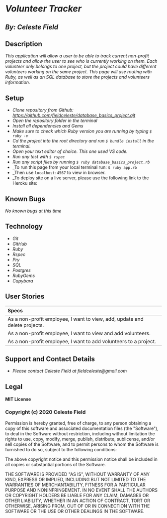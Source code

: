 # _Volunteer Tracker_
## _By: Celeste Field_
## Description

_This application will allow a user to be able to track current non-profit projects and allow the user to see who is currently working on them. Each volunteer only belongs to one project, but the project could have different volunteers working on the same project. This page will use routing with Ruby, as well as an SQL database to store the projects and volunteers information._

## Setup


* _Clone repository from Github: https://github.com/fieldceleste/database_basics_project.git_
* _Open the repository folder in the terminal_
* _Install all dependencies and Gems_
* _Make sure to check which Ruby version you are running by typing `$ ruby -v`_
* _Cd the project into the root directory and run `$ bundle install` in the terminal._
* _Open your text editor of choice. This one used VS code._
* _Run any test with `$ rspec`_
* _Run any script files by running `$ ruby database_basics_project.rb`_
* _To run this page from your local terminal run: `$ ruby app.rb`
* _Then use `localhost:4567` to view in browser. 
* _To deploy site on a live server, please use the following link to the Heroku site:

## Known Bugs
_No known bugs at this time_

## Technology

* _Git_
* _GitHub_
* _Ruby_
* _Rspec_
* _Pry_
* _SQL_
* _Postgres_
* _RubyGems_
* _Capybara_


## User Stories

|Specs|
| :-----|
| As a non-profit employee, I want to view, add, update and delete projects.| √
| As a non-profit employee, I want to view and add volunteers.| 
| As a non-profit employee, I want to add volunteers to a project.|

## Support and Contact Details
* _Please contact Celeste Field at fieldceleste@gmail.com_

## Legal

#### MIT License

### Copyright (c) 2020 Celeste Field

Permission is hereby granted, free of charge, to any person obtaining a copy
of this software and associated documentation files (the "Software"), to deal
in the Software without restriction, including without limitation the rights
to use, copy, modify, merge, publish, distribute, sublicense, and/or sell
copies of the Software, and to permit persons to whom the Software is
furnished to do so, subject to the following conditions:

The above copyright notice and this permission notice shall be included in all
copies or substantial portions of the Software.

THE SOFTWARE IS PROVIDED "AS IS", WITHOUT WARRANTY OF ANY KIND, EXPRESS OR
IMPLIED, INCLUDING BUT NOT LIMITED TO THE WARRANTIES OF MERCHANTABILITY,
FITNESS FOR A PARTICULAR PURPOSE AND NONINFRINGEMENT. IN NO EVENT SHALL THE
AUTHORS OR COPYRIGHT HOLDERS BE LIABLE FOR ANY CLAIM, DAMAGES OR OTHER
LIABILITY, WHETHER IN AN ACTION OF CONTRACT, TORT OR OTHERWISE, ARISING FROM,
OUT OF OR IN CONNECTION WITH THE SOFTWARE OR THE USE OR OTHER DEALINGS IN THE
SOFTWARE.